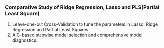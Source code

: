 ### Comparative Study of Ridge Regression, Lasso and PLS(Partial Least Square)

1. Leave-one-out Cross-Validation to tune the parameters in Lasso, Ridge Regression and Partial Least Squares.
2. AIC-based stepwise model selection and comprehensive model diagnostics.
